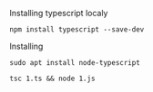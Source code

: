 Installing typescript localy
```
npm install typescript --save-dev
```
Installing
```
sudo apt install node-typescript
```
```
tsc 1.ts && node 1.js
```